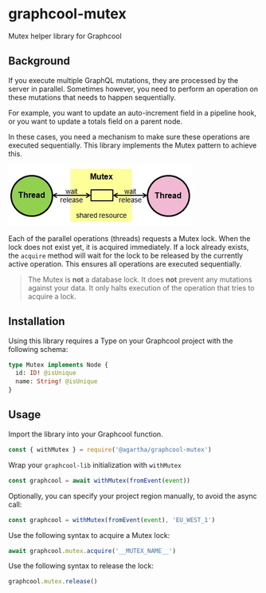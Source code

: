 # graphcool-mutex

Mutex helper library for Graphcool

## Background

If you execute multiple GraphQL mutations, they are processed by the server in parallel.
Sometimes however, you need to perform an operation on these mutations that needs to happen sequentially.

For example, you want to update an auto-increment field in a pipeline hook, or you want to update a totals field on a parent node.

In these cases, you need a mechanism to make sure these operations are executed sequentially. This library implements the Mutex pattern to achieve this.

![Mutex pattern](./docs/mutexdiagram.jpg)

Each of the parallel operations (threads) requests a Mutex lock. When the lock does not exist yet, it is acquired immediately. If a lock already exists, the `acquire` method will wait for the lock to be released by the currently active operation. This ensures all operations are executed sequentially.

> The Mutex is **not** a database lock. It does **not** prevent any mutations against your data. It only halts execution of the operation that tries to acquire a lock.

## Installation

Using this library requires a Type on your Graphcool project with the following schema:

```graphql
type Mutex implements Node {
  id: ID! @isUnique
  name: String! @isUnique
}
```

## Usage

Import the library into your Graphcool function.
```js
const { withMutex } = require('@agartha/graphcool-mutex')
```

Wrap your `graphcool-lib` initialization with `withMutex`
```js
const graphcool = await withMutex(fromEvent(event))
```

Optionally, you can specify your project region manually, to avoid the async call:
```js
const graphcool = withMutex(fromEvent(event), 'EU_WEST_1')
```

Use the following syntax to acquire a Mutex lock:
```js
await graphcool.mutex.acquire('__MUTEX_NAME__')
```

Use the following syntax to release the lock:
```js
graphcool.mutex.release()
```
